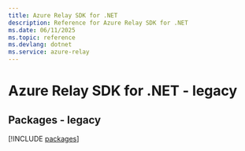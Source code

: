 ```yaml
---
title: Azure Relay SDK for .NET
description: Reference for Azure Relay SDK for .NET
ms.date: 06/11/2025
ms.topic: reference
ms.devlang: dotnet
ms.service: azure-relay
---
```

# Azure Relay SDK for .NET - legacy
## Packages - legacy
[!INCLUDE [packages](relay-index.md)]